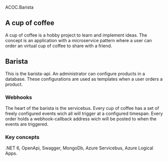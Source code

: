 ACOC.Barista
<h2>A cup of coffee</h2>
A cup of coffee is a hobby project to learn and implement ideas. The concept is an application with a microservice pattern where a user can order an virtual cup of coffee to share with a friend. 

<h2>Barista</h2>
This is the barista-api. An administrator can configure products in a database. These configurations are used as templates when a user orders a product.

<h3>Webhooks</h3>
The heart of the barista is the servicebus. Every cup of coffee has a set of freely configured events wich all will trigger at a configured timespan. Every order holds a webhook-callback address wich will be posted to when the events are triggered. 

<h3>Key concepts</h3>
.NET 6, OpenApi, Swagger, MongoDb, Azure Servicebus, Azure Logical Apps. 
